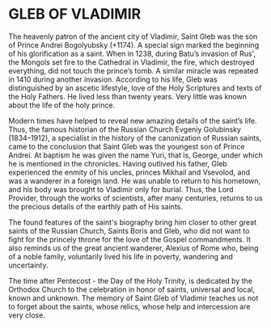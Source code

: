# GLEB OF VLADIMIR

The heavenly patron of the ancient city of Vladimir, Saint Gleb was the son of Prince Andrei Bogolyubsky (+1174). A special sign marked the beginning of his glorification as a saint. When in 1238, during Batu’s invasion of Rus', the Mongols set fire to the Cathedral in Vladimir, the fire, which destroyed everything, did not touch the prince’s tomb. A similar miracle was repeated in 1410 during another invasion. According to his life, Gleb was distinguished by an ascetic lifestyle, love of the Holy Scriptures and texts of the Holy Fathers. He lived less than twenty years. Very little was known about the life of the holy prince.

Modern times have helped to reveal new amazing details of the saint’s life. Thus, the famous historian of the Russian Church Evgeniy Golubinsky (1834–1912), a specialist in the history of the canonization of Russian saints, came to the conclusion that Saint Gleb was the youngest son of Prince Andrei. At baptism he was given the name Yuri, that is, George, under which he is mentioned in the chronicles. Having outlived his father, Gleb experienced the enmity of his uncles, princes Mikhail and Vsevolod, and was a wanderer in a foreign land. He was unable to return to his hometown, and his body was brought to Vladimir only for burial. Thus, the Lord Provider, through the works of scientists, after many centuries, returns to us the precious details of the earthly path of His saints.

The found features of the saint's biography bring him closer to other great saints of the Russian Church, Saints Boris and Gleb, who did not want to fight for the princely throne for the love of the Gospel commandments. It also reminds us of the great ancient wanderer, Alexius of Rome who, being of a noble family, voluntarily lived his life in poverty, wandering and uncertainty.

The time after Pentecost - the Day of the Holy Trinity, is dedicated by the Orthodox Church to the celebration in honor of saints, universal and local, known and unknown. The memory of Saint Gleb of Vladimir teaches us not to forget about the saints, whose relics, whose help and intercession are very close.
